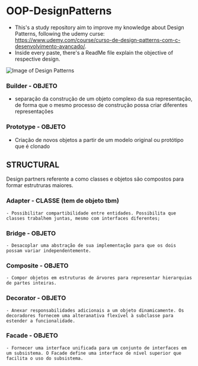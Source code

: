 # OOP-DesignPatterns

 - This's a study repository aim to improve my knowledge about Design Patterns, following the udemy curse: https://www.udemy.com/course/curso-de-design-patterns-com-c-desenvolvimento-avancado/.
 - Inside every paste, there's a ReadMe file explain the objective of respective design.


![Image of Design Patterns](https://github.com/RomeroGabriel/OOP-DesignPatterns/blob/master/mapa.jpg)

  ### Builder - OBJETO
  - separação da construção de um objeto complexo da sua representação, de forma que o mesmo processo de construção possa criar diferentes representações

  ### Prototype - OBJETO
  - Criação de novos objetos a partir de um modelo original ou protótipo que é clonado


## STRUCTURAL
  Design partners referente a como classes e objetos são compostos para formar estrutruras maiores.

  ### Adapter - CLASSE (tem de objeto tbm)
	- Possibilitar compartibilidade entre entidades. Possibilita que classes trabalhem juntas, mesmo com interfaces diferentes;
  
  ### Bridge - OBJETO
	- Desacoplar uma abstração de sua implementação para que os dois possam variar independentemente. 

  ### Composite - OBJETO
	- Compor objetos em estruturas de árvores para representar hierarquias de partes inteiras.

  ### Decorator - OBJETO
	- Anexar responsabilidades adicionais a um objeto dinamicamente. Os decoradores fornecem uma alteranativa flexível à subclasse para estender a funcionalidade.

  ### Facade - OBJETO
	- Fornecer uma interface unificada para um conjunto de interfaces em um subsistema. O Facade define uma interface de nível superior que facilita o uso do subsistema.




	

